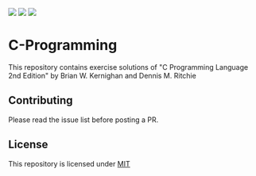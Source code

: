 ![](https://img.shields.io/github/license/Apoorva-N-Bhat/c-pro?style=plastic)
![](https://img.shields.io/badge/Language-C%20Programming-yellow?style=plastic)
![](https://img.shields.io/github/repo-size/Apoorva-N-Bhat/c-pro?style=plastic)

# C-Programming

This repository contains exercise solutions of "C Programming Language 2nd Edition"  by Brian W. Kernighan and Dennis M. Ritchie


## Contributing

Please read the issue list before posting a PR.


## License

This repository is licensed under [MIT](../LICENSE)

